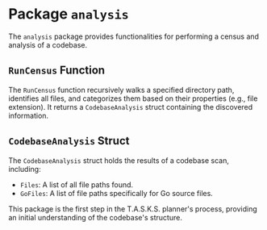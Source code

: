 # Package `analysis`

The `analysis` package provides functionalities for performing a census and analysis of a codebase.

## `RunCensus` Function

The `RunCensus` function recursively walks a specified directory path, identifies all files, and categorizes them based on their properties (e.g., file extension). It returns a `CodebaseAnalysis` struct containing the discovered information.

## `CodebaseAnalysis` Struct

The `CodebaseAnalysis` struct holds the results of a codebase scan, including:
- `Files`: A list of all file paths found.
- `GoFiles`: A list of file paths specifically for Go source files.

This package is the first step in the T.A.S.K.S. planner's process, providing an initial understanding of the codebase's structure.
